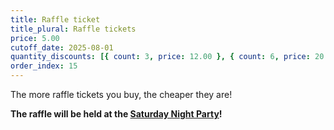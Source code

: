 ```yaml
---
title: Raffle ticket
title_plural: Raffle tickets
price: 5.00
cutoff_date: 2025-08-01
quantity_discounts: [{ count: 3, price: 12.00 }, { count: 6, price: 20.00 }]
order_index: 15
---
```


The more raffle tickets you buy, the cheaper they are!

**The raffle will be held at the [Saturday Night Party](/schedule/saturday/party-and-raffle/)!**
